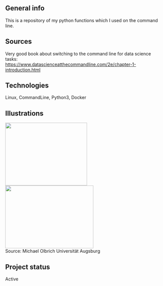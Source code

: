 ## General info
This is a repository of my python functions which I used on the command line. 

## Sources
Very good book about switching to the command line for data science tasks: <br>
https://www.datascienceatthecommandline.com/2e/chapter-1-introduction.html

## Technologies <br>
Linux, CommandLine, Python3, Docker

## Illustrations <br>
<img src="https://user-images.githubusercontent.com/78420756/109026600-33376980-76c0-11eb-9154-674b188818f3.png" width="260" height="200"> <img src="https://user-images.githubusercontent.com/78420756/109413524-31b2bd80-79ae-11eb-8086-ac63b7592757.png" width="280" height="200"> <br>
Source: Michael Olbrich Universität Augsburg

## Project status <br>
Active


